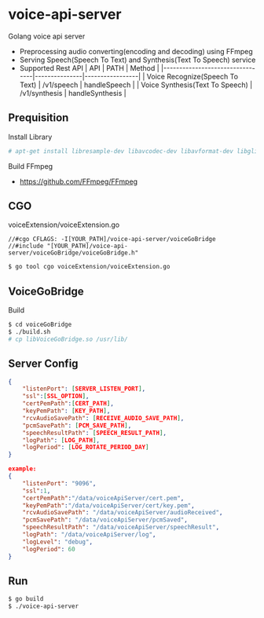 # voice-api-server

Golang voice api server 
 - Preprocessing audio converting(encoding and decoding) using FFmpeg 
 - Serving Speech(Speech To Text) and Synthesis(Text To Speech) service
 - Supported Rest API
| API                             | PATH          | Method          |
|---------------------------------|---------------|-----------------|
| Voice Recognize(Speech To Text) | /v1/speech    | handleSpeech    |
| Voice Synthesis(Text To Speech) | /v1/synthesis | handleSynthesis |

## Prequisition
Install Library
```bash
# apt-get install libresample-dev libavcodec-dev libavformat-dev libglib2.0-dev libswscale-dev libmp3lame-dev nasm yasm -y
```

Build FFmpeg
- https://github.com/FFmpeg/FFmpeg

## CGO
voiceExtension/voiceExtension.go
```golang
//#cgo CFLAGS: -I[YOUR_PATH]/voice-api-server/voiceGoBridge
//#include "[YOUR_PATH]/voice-api-server/voiceGoBridge/voiceGoBridge.h"
```
``` bash
$ go tool cgo voiceExtension/voiceExtension.go 
```

## VoiceGoBridge
Build
```bash
$ cd voiceGoBridge
$ ./build.sh
# cp libVoiceGoBridge.so /usr/lib/
```

## Server Config
```json
{
    "listenPort": [SERVER_LISTEN_PORT],
    "ssl":[SSL_OPTION],
    "certPemPath":[CERT_PATH],
    "keyPemPath": [KEY_PATH],
    "rcvAudioSavePath": [RECEIVE_AUDIO_SAVE_PATH],
    "pcmSavePath": [PCM_SAVE_PATH],
    "speechResultPath": [SPEECH_RESULT_PATH],
    "logPath": [LOG_PATH],
    "logPeriod": [LOG_ROTATE_PERIOD_DAY]
}

example:
{
    "listenPort": "9096",
    "ssl":1,
    "certPemPath":"/data/voiceApiServer/cert.pem",
    "keyPemPath":"/data/voiceApiServer/cert/key.pem",
    "rcvAudioSavePath": "/data/voiceApiServer/audioReceived",
    "pcmSavePath": "/data/voiceApiServer/pcmSaved",
    "speechResultPath": "/data/voiceApiServer/speechResult",
    "logPath": "/data/voiceApiServer/log",
    "logLevel": "debug",
    "logPeriod": 60
}   
```

## Run
```bash
$ go build
$ ./voice-api-server
```

